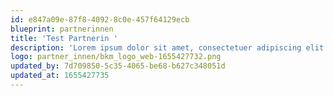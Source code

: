 ```yaml
---
id: e847a09e-87f8-4092-8c0e-457f64129ecb
blueprint: partnerinnen
title: 'Test Partnerin '
description: 'Lorem ipsum dolor sit amet, consectetuer adipiscing elit. Aenean commodo ligula eget dolor. Aenean massa. Cum sociis natoque penatibus et magnis dis parturient montes, nascetur ridiculus mus.'
logo: partner_innen/bkm_logo_web-1655427732.png
updated_by: 7d709850-5c35-4065-be68-b627c348051d
updated_at: 1655427735
---
```


